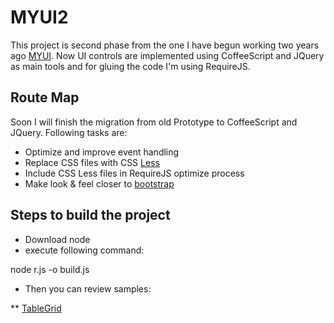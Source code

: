 MYUI2
===============================
This project is second phase from the one I have begun working two years ago <a href="http://pabloaravena.info">MYUI</a>. Now UI controls are implemented using CoffeeScript and JQuery as main tools and for gluing the code I'm using RequireJS.

Route Map
-------------------------
Soon I will finish the migration from old Prototype to CoffeeScript and JQuery. Following tasks are:

* Optimize and improve event handling
* Replace CSS files with CSS <a href="lesscss.org">Less</a>
* Include CSS Less files in RequireJS optimize process
* Make look & feel closer to <a href="http://twitter.github.com/bootstrap/">bootstrap</a>

Steps to build the project
--------------------------------------

* Download node 
* execute following command:

node r.js -o build.js

* Then you can review samples:

** <a href="http://jsfiddle.net/paravena/Cysu8/embedded/result,js,html/">TableGrid</a>


